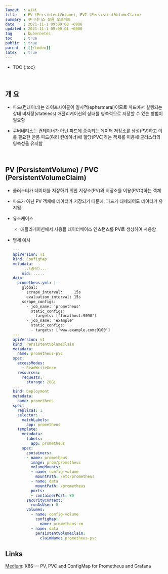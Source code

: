 ```yaml
---
layout  : wiki
title   : PV (PersistentVolume), PVC (PersistentVolumeClaim)
summary : 쿠버네티스 볼륨 오브젝트
date    : 2021-11-1 09:00:00 +0900
updated : 2021-11-1 09:00:01 +0900
tag     : kubernetes
toc     : true
public  : true
parent  : [[/index]]
latex   : true
---
```

* TOC
{:toc}

<br/>

## 개 요

* 파드(컨테이너)는 라이프사이클이 일시적(ephermeral)이므로 파드에서 실행되는 상태 비저장(stateless) 애플리케이션의 상태를 영속적으로 저장할 수 있는 방법이 필요함

* 쿠버네티스는 컨테이너가 아닌 파드에 종속되는 데이터 저장소를 생성(PV)하고 이를 필요한 만큼 파드(여러 컨테이너)에 할당(PVC)하는 객체를 이용해 클러스터의 영속성을 유지함

<br/>

## PV (PersistentVolume) / PVC (PersistentVolumeClaim)

* 클러스터가 데이터를 저장하기 위한 저장소(PV)와 저장소를 이용(PVC)하는 객체

* 파드가 아닌 PV 객체에 데이터가 저장되기 때문에, 파드가 대체되어도 데이터가 유지됨


* 유스케이스 
    
    * 애플리케이션에서 사용될 데이터베이스 인스턴스를 PV로 생성하여 사용함

* 명세 예시

    ```yaml
    ---
    apiVersion: v1
    kind: ConfigMap
    metadata: 
        ...(중략)...
        uid: .....
    data:
      prometheus.yml: |-
        global:
          scrape_interval:     15s
          evaluation_interval: 15s
        scrape_configs:
          - job_name: 'prometheus'
            static_configs:
            - targets: ['localhost:9090']
          - job_name: 'example'
            static_configs:
            - targets: ['www.example.com:9100']
    ---
    apiVersion: v1
    kind: PersistentVolumeClaim
    metadata:
      name: prometheus-pvc
    spec:
      accessModes:
        - ReadWriteOnce
      resources:
        requests:
          storage: 20Gi
    ---
    kind: Deployment
    metadata:
      name: prometheus
    spec:
      replicas: 1
      selector:
        matchLabels:
          app: prometheus
      template:
        metadata:
          labels: 
            app: prometheus
        spec:
          containers:
          - name: prometheus
            image: prom/prometheus
            volumeMounts:
            - name: config-volume
              mountPath: /etc/prometheus
            - name: data
              mountPath: /prometheus
            ports:
            - containerPort: 80
          securityContext:
            runAsUser: 0
          volumes:
            - name: config-volume
              configMap:
                name: prometheus-cm
            - name: data
              persistentVolumeClaim:
                claimName: prometheus-pvc
    ```

## Links


[Medium](https://ystatit.medium.com/k8s-pv-pvc-and-configmap-for-prometheus-and-grafana-caa044b0d82b): K8S — PV, PVC and ConfigMap for Prometheus and Grafana



